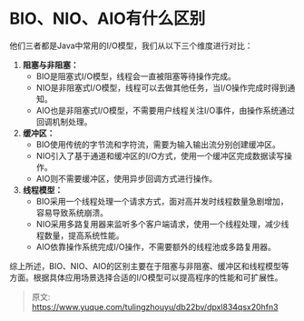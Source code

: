 # BIO、NIO、AIO有什么区别

他们三者都是Java中常用的I/O模型，我们从以下三个维度进行对比：

1. **阻塞与非阻塞：**
   - BIO是阻塞式I/O模型，线程会一直被阻塞等待操作完成。
   - NIO是非阻塞式I/O模型，线程可以去做其他任务，当I/O操作完成时得到通知。
   - AIO也是非阻塞式I/O模型，不需要用户线程关注I/O事件，由操作系统通过回调机制处理。
2. **缓冲区：**
   - BIO使用传统的字节流和字符流，需要为输入输出流分别创建缓冲区。
   - NIO引入了基于通道和缓冲区的I/O方式，使用一个缓冲区完成数据读写操作。
   - AIO则不需要缓冲区，使用异步回调方式进行操作。
3. **线程模型：**
   - BIO采用一个线程处理一个请求方式，面对高并发时线程数量急剧增加，容易导致系统崩溃。
   - NIO采用多路复用器来监听多个客户端请求，使用一个线程处理，减少线程数量，提高系统性能。
   - AIO依靠操作系统完成I/O操作，不需要额外的线程池或多路复用器。

综上所述，BIO、NIO、AIO的区别主要在于阻塞与非阻塞、缓冲区和线程模型等方面。根据具体应用场景选择合适的I/O模型可以提高程序的性能和可扩展性。


> 原文: <https://www.yuque.com/tulingzhouyu/db22bv/dpxl834qsx20hfn3>